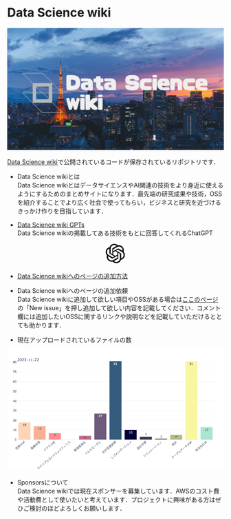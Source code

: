 # Data Science wiki

![ロゴ1](images/ds_wiki.png)

[Data Science wiki](https://www.data-science-wiki.net/)で公開されているコードが保存されているリポジトリです．

* Data Science wikiとは\
Data Science wikiとはデータサイエンスやAI関連の技術をより身近に使えるようにするためのまとめサイトになります．最先端の研究成果や技術，OSSを紹介することでより広く社会で使ってもらい，ビジネスと研究を近づけるきっかけ作りを目指しています．

* [Data Science wiki GPTs](https://chat.openai.com/g/g-w0APV35yz-data-science-wiki-gpts)\
Data Science wikiの掲載してある技術をもとに回答してくれるChatGPT

<div align="center">
<img src="images/gpts.jpeg" alt="Data Science Wiki GPTs" width="50">
</div>

* [Data Science wikiへのページの追加方法](https://github.com/fuyu-quant/data-science-wiki/wiki/Data-Science-wiki%E3%81%B8%E3%81%AE%E3%83%9A%E3%83%BC%E3%82%B8%E3%81%AE%E8%BF%BD%E5%8A%A0%E6%96%B9%E6%B3%95)


* Data Science wikiへのページの追加依頼\
Data Science wikiに追加して欲しい項目やOSSがある場合は[ここのページ](https://github.com/fuyu-quant/data-science-wiki/issues)の「New issue」を押し追加して欲しい内容を記載してください．コメント欄には追加したいOSSに関するリンクや説明などを記載していただけるととても助かります．


* 現在アップロードされているファイルの数

<div align="center">
<img src="images/file_count.png" alt="ファイル数" width="800">
</div>

* Sponsorsについて\
Data Science wikiでは現在スポンサーを募集しています．AWSのコスト費や活動費として使いたいと考えています．プロジェクトに興味がある方はぜひご検討のほどよろしくお願いします．
